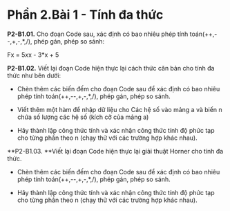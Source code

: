 
# Phần 2.Bài 1 - Tính đa thức


**P2-B1.01.** Cho đoạn Code sau, xác định có bao nhiêu phép tính toán(++,--,+,-,*,/), phép gán, phép so sánh: 

Fx = 5*x*x - 3*x + 5 

 

**P2-B1.02.** Viết lại đoạn Code hiện thực lại cách thức căn bản cho tính đa thức như bên dưới: 

 

 

- Chèn thêm các biến đếm cho đoạn Code sau để xác định có bao nhiêu phép tính toán(++,--,+,-,*,/), phép gán, phép so sánh.   

- Viết thêm một hàm để nhập dữ liệu cho Các hệ số vào mảng a và biến n chứa số lượng các hệ số (kích cỡ của mảng a)   

- Hãy thành lập công thức tính và  xác nhận công thức tính độ phức tạp cho từng phần theo n (chạy thử với các trường hợp khác nhau).   

 

**P2-B1.03. **Viết lại đoạn Code hiện thực lại giải thuật Horner cho tính đa thức.  

- Chèn thêm các biến đếm cho đoạn Code sau để xác định có bao nhiêu phép tính toán(++,--,+,-,*,/), phép gán, phép so sánh.   

- Hãy thành lập công thức tính và  xác nhận công thức tính độ phức tạp cho từng phần theo n (chạy thử với các trường hợp khác nhau).   

 

